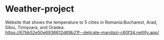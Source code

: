 # Weather-project

Website that shows the temperature to 5 cities in Romania:Bucharest, Arad, Sibiu, Timișoara, and Oradea. <br>
https://67bb52e50e6936612d69b21f--delicate-mandazi-c60f34.netlify.app/
